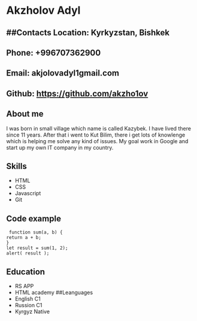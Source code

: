 # Akzholov Adyl
 ##Contacts
**Location:** Kyrkyzstan, Bishkek
---
**Phone:** +996707362900
---
**Email:** akjolovadyl1gmail.com
---
**Github:** https://github.com/akzho1ov
---
## About me
 I was born in small village which name is called Kazybek. I have lived there since 11 years. After that i went to Kut Bilim, there i get lots of knowlenge which is helping me solve any kind of issues. My goal work in Google and start up my own IT company in my country.
 ## Skills
 * HTML
 * CSS
 * Javascript
 * Git  
  ## Code example
  ```
   function sum(a, b) {
  return a + b;
  }
let result = sum(1, 2);
alert( result );
  ```
## Education
* RS APP
* HTML academy
##Leanguages
* English C1
* Russion C1
* Kyrgyz Native
